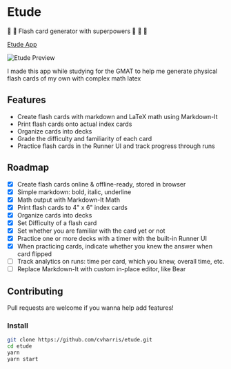 # Etude

:flashlight: :memo: Flash card generator with superpowers :muscle: :dizzy: :rocket:

[Etude App](https://cvharris.github.io/etude)

![Etude Preview](https://image.ibb.co/bXsAUT/0_2_1_Preview.gif)

I made this app while studying for the GMAT to help me generate physical flash cards of my own with complex math latex

## Features

- Create flash cards with markdown and LaTeX math using Markdown-It
- Print flash cards onto actual index cards
- Organize cards into decks
- Grade the difficulty and familiarity of each card
- Practice flash cards in the Runner UI and track progress through runs

## Roadmap

- [x] Create flash cards online & offline-ready, stored in browser
- [x] Simple markdown: bold, italic, underline
- [x] Math output with Markdown-It Math
- [x] Print flash cards to 4" x 6" index cards
- [x] Organize cards into decks
- [x] Set Difficulty of a flash card
- [x] Set whether you are familiar with the card yet or not
- [x] Practice one or more decks with a timer with the built-in Runner UI
- [x] When practicing cards, indicate whether you knew the answer when card flipped
- [ ] Track analytics on runs: time per card, which you knew, overall time, etc.
- [ ] Replace Markdown-It with custom in-place editor, like Bear

## Contributing

Pull requests are welcome if you wanna help add features!

### Install

```sh
git clone https://github.com/cvharris/etude.git
cd etude
yarn
yarn start
```
